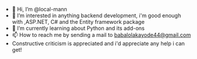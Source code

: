 - 👋 Hi, I’m @local-mann
- 👀 I’m interested in anything backend development, i'm good enough with ,ASP.NET, C# and the Entity framework package
- 🌱 I’m currently learning about Python and its add-ons
- 📫 How to reach me by sending a mail to babalolakayode44@gmail.com
- Constructive criticism is appreciated and i'd appreciate any help i can get!

<!---
local-mann/local-mann is a ✨ special ✨ repository because its `README.md` (this file) appears on your GitHub profile.
You can click the Preview link to take a look at your changes.
--->

